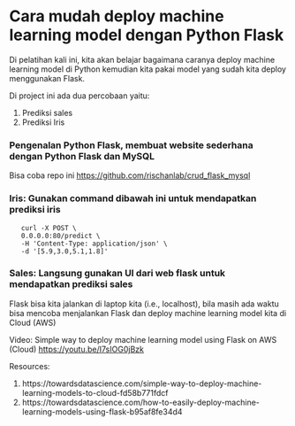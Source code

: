 # Cara mudah deploy machine learning model dengan Python Flask

Di pelatihan kali ini, kita akan belajar bagaimana caranya deploy machine learning model di Python kemudian kita pakai model yang sudah kita deploy menggunakan Flask. 

Di project ini ada dua percobaan yaitu: 

<ol>
<li>Prediksi sales </li>
<li>Prediksi Iris</li>
</ol>

### Pengenalan Python Flask, membuat website sederhana dengan Python Flask dan MySQL 
Bisa coba repo ini https://github.com/rischanlab/crud_flask_mysql



### Iris: Gunakan command dibawah ini untuk mendapatkan prediksi iris
``` 
   curl -X POST \
   0.0.0.0:80/predict \
   -H 'Content-Type: application/json' \
   -d '[5.9,3.0,5.1,1.8]'
```

### Sales: Langsung gunakan UI dari web flask untuk mendapatkan prediksi sales


Flask bisa kita jalankan di laptop kita (i.e., localhost), bila masih ada waktu bisa mencoba menjalankan Flask dan deploy machine learning model kita di Cloud (AWS) 


Video: Simple way to deploy machine learning model using Flask on AWS (Cloud) https://youtu.be/I7sIOG0jBzk


Resources: 
<ol>
<li>https://towardsdatascience.com/simple-way-to-deploy-machine-learning-models-to-cloud-fd58b771fdcf</li>
<li>https://towardsdatascience.com/how-to-easily-deploy-machine-learning-models-using-flask-b95af8fe34d4</li>
</ol>
